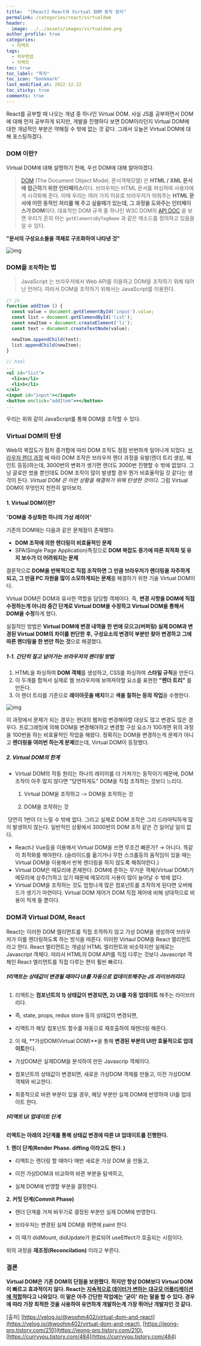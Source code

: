 ```yaml
---
title:  "[React] React와 Virtual DOM 동작 원리"
permalink: /categories/react/virtualdom
header:
  image: ../../assets/images/virtualdom.png
author_profile: true
categories:
  - 리액트
tags:
  - 직무면접
  - 리액트
toc: true
toc_label: "목차"
toc_icon: "bookmark"
last_modified_at: 2022-12-22
toc_sticky: true 
comments: true
---
```


 React를 공부할 때 나오는 개념 중 하나인 Virtual DOM. 사실 JS를 공부하면서 DOM에 대해 먼저 공부하게 되지만, 개발을 진행하다 보면 DOM이라던지 Virtual DOM에 대한 개념적인 부분은 약해질 수 밖에 없는 것 같다. 그래서 오늘은 Virtual DOM에 대해 포스팅하겠다.



### DOM 이란?

 Virtual DOM에 대해 설명하기 전에, 우선 DOM에 대해 알아야겠다.

>[DOM](https://developer.mozilla.org/ko/docs/Web/API/Document_Object_Model/Introduction) (The Document Object Model, 문서객체모델) 은 **HTML / XML 문서에 접근하기 위한 인터페이스**이다. 브라우저는 HTML 문서를 파싱하여 사용자에게 시각화해 준다. 이때 우리는 여러 가지 이유로 브라우저가 띄워주는 **HTML 문서에 어떤 동적인 처리를 해 주고 싶을때가 있는데, 그 과정을 도와주는 인터페이스가 DOM**이다. 대표적인 DOM 규격 중 하나인 W3C DOM의 [API DOC](https://dom.spec.whatwg.org/#interface-document) 을 보면 우리가 흔히 아는 `getElementsByTagName` 과 같은 메소드를 정의하고 있음을 알 수 있다.

**"문서의 구성요소들을 객체로 구조화하여 나타낸 것"**

![img](../../assets/images/img.png)

### DOM을 `조작`하는 법

> JavaScript 는 브라우저에서 Web API를 이용하고 DOM을 조작하기 위해 태어난 언어다. 따라서 DOM을 조작하기 위해서는 JavaScript를 이용한다.

```jsx
// js
function addItem () {
  const value = document.getElementById('input').value;
  const list = document.getElemendById('list');
  const newItem = document.createElement('li');
  const text = document.createTextNode(value);
  
  newItem.appendChild(text);
  list.appendChild(newItem);
}

// html
...
<ul id="list">
  <li>a</li>
  <li>b</li>
</ul>
<input id="input"></input>
<button onclick="addItem">+</button>
...
```

우리는 위와 같이 JavaScript를 통해 DOM을 조작할 수 있다.



### Virtual DOM의 탄생

 Web의 복잡도가 점차 증가함에 따라 DOM 조작도 점점 빈번하게 일어나게 되었다. [브라우저 렌더 과정](https://d2.naver.com/helloworld/59361) 에 따라 DOM 조작은 브라우저 렌더 과정을 유발(렌더 트리 생성, 페인트 등등)하는데,  3000번의 변화가 생기면 렌더도 3000번 진행할 수 밖에 없었다. 그냥 글로만 썼을 뿐인데도 DOM 조작이 많이 발생할 경우 뭔가 비효율적일 것 같다는 생각이 든다. *Virtual DOM 은 이런 상황을 해결하기 위해 탄생한 것이다.* 그럼 Virtual DOM이 무엇인지 천천히 알아보자.

#### 

#### 1. Virtual DOM이란?

"**DOM을 추상화한 하나의 가상 레이어**"

기존의 DOM에는 다음과 같은 문제점이 존재했다.

- **DOM 조작에 의한 렌더링이 비효율적인 문제**
- SPA(Single Page Application)특징으로 **DOM 복잡도 증가에 따른 최적화 및 유지 보수가 더 어려워지는 문제**

결론적으로 **DOM을 반복적으로 직접 조작하면 그 만큼 브라우저가 렌더링을 자주하게 되고, 그 만큼 PC 자원을 많이 소모하게되는 문제**를 해결하기 위한 기술  Virtual DOM이다.

Virtual DOM은 DOM과 유사한 역할을 담당할 객체이다. 즉, **변경 사항을 DOM에 직접 수정하는게 아니라 중간 단계로 Virtual DOM을 수정하고 Virtual DOM을 통해서 DOM을 수정**하게 했다.

실질적인 방법은 **Virtual DOM에 변경 내역을 한 번에 모으고(버퍼링) 실제 DOM과 변경된 Virtual DOM의 차이를 판단한 후, 구성요소의 변경이 부분만 찾아 변경하고 그에 따른 렌더링을 한 번만 하는 것**으로 해결했다.



##### 1-1. 간단히 짚고 넘어가는 브라우저의 렌더링 방법

1. HTML을 파싱하여 **DOM 객체**를 생성하고, CSS를 파싱하여 **스타일 규칙**을 만든다.
2. 이 두개를 합쳐서 실제로 웹 브라우저에 보여져야할 요소를 표현한 **"렌더 트리"** 를 만든다.
3. 이 렌더 트리를 기준으로 **레이아웃을 배치**하고 **색을 칠하는 등의 작업**을 수행한다.

![img](../../assets/images/img-16717145684902.png)

이 과정에서 문제가 되는 경우는 현대의 웹처럼 변경해야할 대상도 많고 변경도 많은 경우다.
프로그래밍에 의해 DOM을 변경해야하고 변경할 구성 요소가 100개면 위의 과정을 100번을 하는 비효율적인 작업을 해왔다.
정확히는 DOM을 변경하는게 문제가 아니고 **렌더링을 여러번 하는게 문제**였는데, Virtual DOM이 등장했다.



##### 2.  Virtual DOM의 한계

- Virtual DOM의 작동 원리는 하나의 레이어를 더 거쳐가는 동작이기 때문에, DOM 조작이 아주 많지 않다면 "당연하게도" DOM을 직접 조작하는 것보다 느리다.

  1. Virtual DOM을 조작하고 -> DOM을 조작하는 것

  2. DOM을 조작하는 것

​		당연히 1번이 더 느릴 수 밖에 없다. 그리고 실제로 DOM 조작은 그리 드라마틱하게 많이 발생하지 않는다. 일반적인 상황에서 3000번의 DOM 조작 같은 건 일어날 일이 없다.

- React나 Vue등을 이용해서 Virtual DOM을 쓰면 무조건 빠른가? → 아니다. 똑같이 최적화를 해야한다. (슬라이드를 옮기거나 무한 스크롤등의 움직임이 있을 때는 Virtual DOM을 이용해서 반복 렌더링을 하지 않도록 해줘야한다.)
- Virtual DOM은 메모리에 존재한다. DOM에 준하는 무거운 객체(Virtual DOM)가 메모리에 상주(?)하고 있기 때문에 메모리의 사용이 많이 늘어날 수 밖에 없다.
- Virtual DOM을 조작하는 것도 엄청나게 많은 컴포넌트를 조작하게 된다면 오버헤드가 생기기 마련이다. Virtual DOM 제어가 DOM 직접 제어에 비해 상대적으로 비용이 적게 들 뿐이다.



### DOM과 Virtual DOM, React

React는 이러한 DOM 엘리먼트를 직접 조작하지 않고 가상 DOM을 생성하여 브라우저가 이를 렌더링하도록 하는 방식을 따른다. 이러한 Virtaul DOM을 React 엘리먼트라고 한다. React 엘리먼트는 개념상 HTML 엘리먼트와 비슷하지만 실제로는 Javascript 객체다. 따라서 HTML의 DOM API를 직접 다루는 것보다 Javascript 객체인 React 엘리먼트를 직접 다루는 편이 훨씬 빠르다.



##### ❗**리액트는 상태값이 변경될 때마다 UI를 자동으로 업데이트해주는 JS 라이브러리다.**

1. 리액트는 **컴포넌트의 1) 상태값이 변경되면, 2) UI를 자동 업데이트** 해주는 라이브러리다.

- 즉, state, props, redux store 등의 상태값이 변경되면,

- 리액트가 해당 컴포넌트 함수를 자동으로 재호출하여 재렌더링 해준다.

 

2. 이 때, **가상DOM(Virtual DOM)**을 통해 **변경된 부분의 UI만 효율적으로 업데이트**한다.

- 가상DOM은 실제DOM을 분석하여 만든 Javascrip 객체이다.

- 컴포넌트의 상태값이 변경되면, 새로운 가상DOM 객체를 만들고, 이전 가상DOM 객체와 비교한다.

-  최종적으로 바뀐 부분이 있을 경우, 해당 부분만 실제 DOM에 반영하여 UI를 업데이트 한다.



##### **❗리액트 UI 업데이트 단계**

**리액트는 아래의 2단계를 통해 상태값 변경에 따른 UI 업데이트를 진행한다.**

**1. 렌더 단계(Render Phase. diffing 이라고도 한다. )**

- 리액트는 렌더링 할 때마다 매번 새로운 가상 DOM 을 만들고,

- 이전 가상DOM과 비교하여 바뀐 부분을 탐색하고,

- 실제 DOM에 반영할 부분을 결정한다.

**2. 커밋 단계(Commit Phase)**

- 렌더 단계를 거쳐 바꾸기로 결정된 부분만 실제 DOM에 반영한다.

- 브라우저는 변경된 실제 DOM을 화면에 paint 한다.

- 이 때가 didMount, didUpdate가 완료되어 useEffect가 호출되는 시점이다.

위의 과정을 **재조정(Reconcilation)** 이라고 부른다.



### 결론

**Virtual DOM은 기존 DOM의 단점을 보완했다. 하지만 항상 DOM보다 Virtual DOM이 빠르고 효과적이지 않다. React는 <u>지속적으로 데이터가 변하는 대규모 어플리케이션에 적합</u>하다고 나와있다. 이 말은 아주 간단한 작업에는 '굳이' 라는 말을 할 수 있다. 경우에 따라 가장 최적한 것을 사용하여 유연하게 개발하는게 가장 뛰어난 개발자인 것 같다.**



[출처] [https://velog.io/@woohm402/virtual-dom-and-react](https://velog.io/@woohm402/virtual-dom-and-react), [https://jeong-pro.tistory.com/210](https://jeong-pro.tistory.com/210), [https://curryyou.tistory.com/484](https://curryyou.tistory.com/484)
